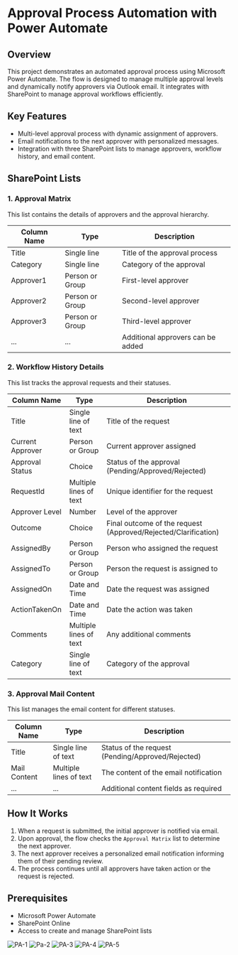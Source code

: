 # Approval Process Automation with Power Automate

## Overview

This project demonstrates an automated approval process using Microsoft Power Automate. The flow is designed to manage multiple approval levels and dynamically notify approvers via Outlook email. It integrates with SharePoint to manage approval workflows efficiently.

## Key Features

- Multi-level approval process with dynamic assignment of approvers.
- Email notifications to the next approver with personalized messages.
- Integration with three SharePoint lists to manage approvers, workflow history, and email content.

## SharePoint Lists

### 1. Approval Matrix
This list contains the details of approvers and the approval hierarchy.

| Column Name  | Type          | Description                                    |
|--------------|---------------|------------------------------------------------|
| Title        | Single line   | Title of the approval process                  |
| Category     | Single line   | Category of the approval                        |
| Approver1    | Person or Group | First-level approver                          |
| Approver2    | Person or Group | Second-level approver                         |
| Approver3    | Person or Group | Third-level approver                          |
| ...          | ...           | Additional approvers can be added              |

### 2. Workflow History Details
This list tracks the approval requests and their statuses.

| Column Name         | Type                | Description                                 |
|---------------------|---------------------|---------------------------------------------|
| Title                | Single line of text | Title of the request                        |
| Current Approver     | Person or Group     | Current approver assigned                   |
| Approval Status      | Choice              | Status of the approval (Pending/Approved/Rejected) |
| RequestId            | Multiple lines of text | Unique identifier for the request        |
| Approver Level       | Number              | Level of the approver                       |
| Outcome              | Choice              | Final outcome of the request (Approved/Rejected/Clarification) |
| AssignedBy           | Person or Group     | Person who assigned the request             |
| AssignedTo           | Person or Group     | Person the request is assigned to           |
| AssignedOn           | Date and Time       | Date the request was assigned               |
| ActionTakenOn        | Date and Time       | Date the action was taken                   |
| Comments             | Multiple lines of text | Any additional comments                   |
| Category             | Single line of text | Category of the approval                    |

### 3. Approval Mail Content
This list manages the email content for different statuses.

| Column Name         | Type                | Description                                 |
|---------------------|---------------------|---------------------------------------------|
| Title                | Single line of text | Status of the request (Pending/Approved/Rejected) |
| Mail Content         | Multiple lines of text | The content of the email notification       |
| ...                  | ...                 | Additional content fields as required       |

## How It Works

1. When a request is submitted, the initial approver is notified via email.
2. Upon approval, the flow checks the `Approval Matrix` list to determine the next approver.
3. The next approver receives a personalized email notification informing them of their pending review.
4. The process continues until all approvers have taken action or the request is rejected.

## Prerequisites

- Microsoft Power Automate
- SharePoint Online
- Access to create and manage SharePoint lists

![PA-1](https://github.com/user-attachments/assets/696fafb9-70dc-4f27-b3fc-6376ac8e2b6b)
![Pa-2](https://github.com/user-attachments/assets/0d70015d-0a9d-460f-8801-0a8764dfefb6)
![PA-3](https://github.com/user-attachments/assets/25bbb830-994a-4191-917d-1dac08a6a0e3)
![PA-4](https://github.com/user-attachments/assets/11fa7c4e-311b-4170-8a86-db2cf58cbbd3)
![PA-5](https://github.com/user-attachments/assets/6c6a9bfd-af22-4404-8115-c82ddc539dc6)
